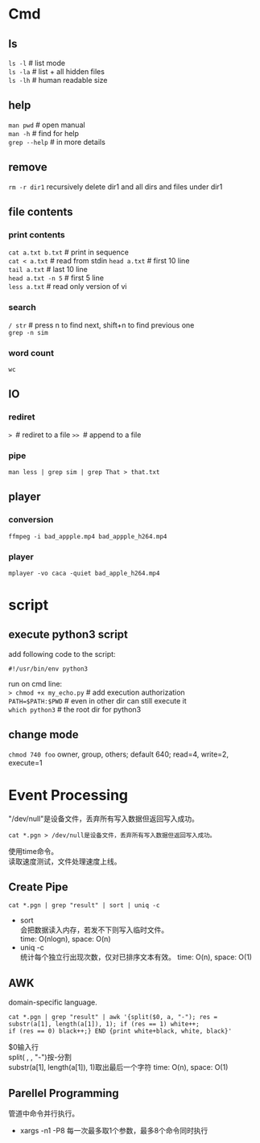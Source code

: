 # Cmd

## ls
```ls -l``` # list mode  
```ls -la``` # list + all hidden files  
```ls -lh``` # human readable size  
## help
```man pwd```  # open manual  
```man -h```  # find for help  
```grep --help```  # in more details  
## remove
```rm -r dir1```  recursively delete dir1 and all dirs and files under dir1  

## file contents

### print contents
```cat a.txt b.txt``` # print in sequence  
```cat < a.txt```  # read from stdin
```head a.txt```  # first 10 line  
```tail a.txt```  # last 10 line  
```head a.txt -n 5``` # first 5 line  
```less a.txt```  # read only version of vi
### search
```/ str```  # press n to find next, shift+n to find previous one  
```grep -n sim  ```
### word count
```wc ```

## IO

### rediret
```> ```# rediret to a file
```>> ```# append to a file
### pipe
```man less | grep sim | grep That > that.txt```  
## player

### conversion
```ffmpeg -i bad_appple.mp4 bad_appple_h264.mp4```  
### player
```mplayer -vo caca -quiet bad_apple_h264.mp4```  

# script

## execute python3 script
add following code to the script:  
```
#!/usr/bin/env python3
```
run on cmd line:  
```> chmod +x my_echo.py``` # add execution authorization  
```PATH=$PATH:$PWD``` # even in other dir can still execute it  
```which python3``` # the root dir for python3
## change mode
```chmod 740 foo``` owner, group, others; default 640; read=4, write=2, execute=1  

# Event Processing
"/dev/null"是设备文件，丢弃所有写入数据但返回写入成功。
```
cat *.pgn > /dev/null是设备文件，丢弃所有写入数据但返回写入成功。
```
使用time命令。  
读取速度测试，文件处理速度上线。
## Create Pipe
```
cat *.pgn | grep "result" | sort | uniq -c
```
- sort  
会把数据读入内存，若发不下则写入临时文件。  
time: O(nlogn), space: O(n)  
- uniq -c  
统计每个独立行出现次数，仅对已排序文本有效。
time: O(n), space: O(1)  
## AWK
domain-specific language. 
```
cat *.pgn | grep "result" | awk '{split($0, a, "-"); res = 
substr(a[1], length(a[1]), 1); if (res == 1) white++;
if (res == 0) black++;} END {print white+black, white, black}'
```
$0输入行  
split( , , "-")按-分割  
substr(a\[1], length(a\[1]), 1)取出最后一个字符
time: O(n), space: O(1)  
## Parellel Programming
管道中命令并行执行。  
- xargs -n1 -P8 每一次最多取1个参数，最多8个命令同时执行   

  

